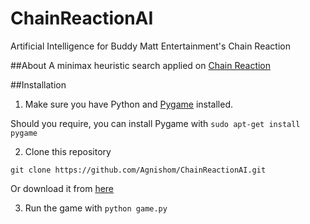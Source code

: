 # ChainReactionAI
Artificial Intelligence for Buddy Matt Entertainment's Chain Reaction

##About
A minimax heuristic search applied on [Chain Reaction](https://play.google.com/store/apps/details?id=com.BuddyMattEnt.ChainReaction&hl=en)

##Installation

1) Make sure you have Python and [Pygame](www.pygame.org) installed.

Should you require, you can install Pygame with `sudo apt-get install pygame`

2) Clone this repository

`git clone https://github.com/Agnishom/ChainReactionAI.git`

Or download it from [here](https://github.com/Agnishom/ChainReactionAI/archive/master.zip)

3) Run the game with `python game.py`
